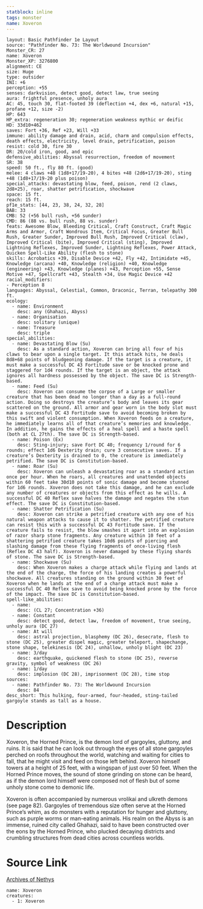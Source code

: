 ```yaml
---
statblock: inline
tags: monster
name: Xoveron
---
```

```statblock
layout: Basic Pathfinder 1e Layout
source: "Pathfinder No. 73: The Worldwound Incursion"
Monster_CR: 27
name: Xoveron
Monster_XP: 3276800
alignment: CE
size: Huge
type: outsider
INI: +6
perception: +55
senses: darkvision, detect good, detect law, true seeing
aura: frightful presence, unholy aura
AC: 45, touch 30, flat-footed 39 (deflection +4, dex +6, natural +15, profane +12, size -2)
HP: 643
HP_extra: regeneration 30; regeneration weakness mythic or deific
HD: 33d10+462
saves: Fort +36, Ref +23, Will +33
immune: ability damage and drain, acid, charm and compulsion effects, death effects, electricity, level drain, petrification, poison
resist: cold 30, fire 30
DR: 20/cold iron, good, and epic
defensive_abilities: Abyssal resurrection, freedom of movement
SR: 38
speed: 50 ft., fly 80 ft. (good)
melee: 4 claws +48 (1d8+17/19-20), 4 bites +48 (2d6+17/19-20), sting +48 (1d8+17/19-20 plus poison)
special_attacks: devastating blow, feed, poison, rend (2 claws, 2d8+25), roar, shatter petrification, shockwave
space: 15 ft.
reach: 15 ft.
pf1e_stats: [44, 23, 38, 24, 32, 28]
BAB: 33
CMB: 52 (+56 bull rush, +56 sunder)
CMD: 86 (88 vs. bull rush, 88 vs. sunder)
feats: Awesome Blow, Bleeding Critical, Craft Construct, Craft Magic Arms and Armor, Craft Wondrous Item, Critical Focus, Greater Bull Rush, Greater Sunder, Improved Bull Rush, Improved Critical (claw), Improved Critical (bite), Improved Critical (sting), Improved Lightning Reflexes, Improved Sunder, Lightning Reflexes, Power Attack, Quicken Spell-Like Ability (flesh to stone)
skills: Acrobatics +39, Disable Device +42, Fly +42, Intimidate +45, Knowledge (arcana) +40, Knowledge (religion) +40, Knowledge (engineering) +43, Knowledge (planes) +43, Perception +55, Sense Motive +47, Spellcraft +43, Stealth +34, Use Magic Device +42
racial_modifiers:
- Perception 8
languages: Abyssal, Celestial, Common, Draconic, Terran, telepathy 300 ft.
ecology:
  - name: Environment
    desc: any (Ghahazi, Abyss)
  - name: Organisation
    desc: solitary (unique)
  - name: Treasure
    desc: triple
special_abilities:
  - name: Devastating Blow (Su)
    desc: As a standard action, Xoveron can bring all four of his claws to bear upon a single target. It this attack hits, he deals 8d8+68 points of bludgeoning damage. If the target is a creature, it must make a successful DC 43 Fortitude save or be knocked prone and staggered for 1d4 rounds. If the target is an object, the attack ignores all hardness possessed by the object. The save DC is Strength-based.
  - name: Feed (Su)
    desc: Xoveron can consume the corpse of a Large or smaller creature that has been dead no longer than a day as a full-round action. Doing so destroys the creature’s body and leaves its gear scattered on the ground. All armor and gear worn in the body slot must make a successful DC 43 Fortitude save to avoid becoming broken by this swift and violent consumption. When Xoveron feeds on a creature, he immediately learns all of that creature’s memories and knowledge. In addition, he gains the effects of a heal spell and a haste spell (both at CL 27th). The save DC is Strength-based.
  - name: Poison (Ex)
    desc: Sting-injury; save Fort DC 40; frequency 1/round for 6 rounds; effect 1d6 Dexterity drain; cure 3 consecutive saves. If a creature’s Dexterity is drained to 0, the creature is immediately petrified. The save DC is Constitution-based.
  - name: Roar (Su)
    desc: Xoveron can unleash a devastating roar as a standard action once per hour. When he roars, all creatures and unattended objects within 60 feet take 30d10 points of sonic damage and become stunned for 1d6 rounds. Xoveron does not take this damage, and he can exclude any number of creatures or objects from this effect as he wills. A successful DC 40 Reflex save halves the damage and negates the stun effect. The save DC is Constitution-based.
  - name: Shatter Petrification (Su)
    desc: Xoveron can strike a petrified creature with any one of his natural weapon attacks to cause it to shatter. The petrified creature can resist this with a successful DC 43 Fortitude save. If the creature fails to resist, the blow smashes it apart into an explosion of razor sharp stone fragments. Any creature within 10 feet of a shattering petrified creature takes 10d6 points of piercing and slashing damage from these flying fragments of once-living flesh (Reflex DC 43 half). Xoveron is never damaged by these flying shards of stone. The save DC is Strength-based.
  - name: Shockwave (Su)
    desc: When Xoveron makes a charge attack while flying and lands at the end of the charge, the force of his landing creates a powerful shockwave. All creatures standing on the ground within 30 feet of Xoveron when he lands at the end of a charge attack must make a successful DC 40 Reflex save to avoid being knocked prone by the force of the impact. The save DC is Constitution-based.
spell-like_abilities:
  - name:
    desc: (CL 27; Concentration +36)
  - name: Constant
    desc: detect good, detect law, freedom of movement, true seeing, unholy aura (DC 27)
  - name: At will
    desc: astral projection, blasphemy (DC 26), desecrate, flesh to stone (DC 25), greater dispel magic, greater teleport, shapechange, stone shape, telekinesis (DC 24), unhallow, unholy blight (DC 23)
  - name: 3/day
    desc: earthquake, quickened flesh to stone (DC 25), reverse gravity, symbol of weakness (DC 26)
  - name: 1/day
    desc: implosion (DC 28), imprisonment (DC 28), time stop
sources:
  - name: Pathfinder No. 73: The Worldwound Incursion
    desc: 84
desc_short: This hulking, four-armed, four-headed, sting-tailed gargoyle stands as tall as a house.
```
# Description
Xoveron, the Horned Prince, is the demon lord of gargoyles, gluttony, and ruins. It is said that he can look out through the eyes of all stone gargoyles perched on roofs throughout the world, watching and waiting for cities to fall, that he might visit and feed on those left behind. Xoveron himself towers at a height of 25 feet, with a wingspan of just over 50 feet. When the Horned Prince moves, the sound of stone grinding on stone can be heard, as if the demon lord himself were composed not of flesh but of some unholy stone come to demonic life.

Xoveron is often accompanied by numerous vrolikai and ulkreth demons (see page 82). Gargoyles of tremendous size often serve at the Horned Prince’s whim, as do monsters with a reputation for hunger and gluttony, such as purple worms or man-eating animals. His realm on the Abyss is an immense, ruined city called Ghahazi, said to have been constructed over the eons by the Horned Prince, who plucked decaying districts and crumbling structures from dead cities across countless worlds.
# Source Link
[Archives of Nethys](https://aonprd.com/MonsterDisplay.aspx?ItemName=Xoveron)
```encounter-table
name: Xoveron
creatures:
  - 1: Xoveron
```
